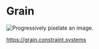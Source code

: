 # Grain

![Progressively pixelate an image.](https://grant-uploader.s3.amazonaws.com/2024-09-01-21-42-32.gif)

https://grain.constraint.systems
